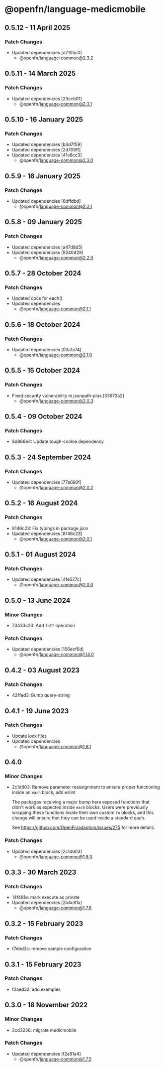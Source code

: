 # @openfn/language-medicmobile

## 0.5.12 - 11 April 2025

### Patch Changes

* Updated dependencies \[d7105c0]
  * @openfn/language-common@2.3.2

## 0.5.11 - 14 March 2025

### Patch Changes

* Updated dependencies \[23ccb01]
  * @openfn/language-common@2.3.1

## 0.5.10 - 16 January 2025

### Patch Changes

* Updated dependencies \[b3d7f59]
* Updated dependencies \[2d709ff]
* Updated dependencies \[41e8cc3]
  * @openfn/language-common@2.3.0

## 0.5.9 - 16 January 2025

### Patch Changes

* Updated dependencies \[6dffdbd]
  * @openfn/language-common@2.2.1

## 0.5.8 - 09 January 2025

### Patch Changes

* Updated dependencies \[a47d8d5]
* Updated dependencies \[9240428]
  * @openfn/language-common@2.2.0

## 0.5.7 - 28 October 2024

### Patch Changes

* Updated docs for each()
* Updated dependencies
  * @openfn/language-common@2.1.1

## 0.5.6 - 18 October 2024

### Patch Changes

* Updated dependencies \[03a1a74]
  * @openfn/language-common@2.1.0

## 0.5.5 - 15 October 2024

### Patch Changes

* Fixed security vulnerability in jsonpath-plus \[33973a2]
  * @openfn/language-common@2.0.3

## 0.5.4 - 09 October 2024

### Patch Changes

* 8d866e4: Update tough-cookie dependency

## 0.5.3 - 24 September 2024

### Patch Changes

* Updated dependencies \[77a690f]
  * @openfn/language-common@2.0.2

## 0.5.2 - 16 August 2024

### Patch Changes

* 8146c23: Fix typings in package.json
* Updated dependencies \[8146c23]
  * @openfn/language-common@2.0.1

## 0.5.1 - 01 August 2024

### Patch Changes

* Updated dependencies \[4fe527c]
  * @openfn/language-common@2.0.0

## 0.5.0 - 13 June 2024

### Minor Changes

* 73433c20: Add `fnIf` operation

### Patch Changes

* Updated dependencies \[106ecf6d]
  * @openfn/language-common@1.14.0

## 0.4.2 - 03 August 2023

### Patch Changes

* 421fad3: Bump query-string

## 0.4.1 - 19 June 2023

### Patch Changes

* Update lock files
* Updated dependencies
  * @openfn/language-common@1.8.1

## 0.4.0

### Minor Changes

* 2c1d603: Remove parameter reassignment to ensure proper functioning inside an
  `each` block; add eslint

  The packages receiving a major bump here exposed functions that didn't work as
  expected inside `each` blocks. Users were previously wrapping these functions
  inside their own custom `fn` blocks, and this change will ensure that they can
  be used inside a standard each.

  See https://github.com/OpenFn/adaptors/issues/275 for more details.

### Patch Changes

* Updated dependencies \[2c1d603]
  * @openfn/language-common@1.8.0

## 0.3.3 - 30 March 2023

### Patch Changes

* 14f481e: mark execute as private
* Updated dependencies \[2b4c61a]
  * @openfn/language-common@1.7.6

## 0.3.2 - 15 February 2023

### Patch Changes

* f7ebd3c: remove sample configuration

## 0.3.1 - 15 February 2023

### Patch Changes

* f2aed32: add examples

## 0.3.0 - 18 November 2022

### Minor Changes

* 2cd3236: migrate medicmobile

### Patch Changes

* Updated dependencies \[f2a91a4]
  * @openfn/language-common@1.7.5
